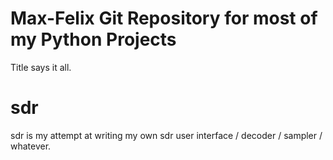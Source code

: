 # Max-Felix Git Repository for most of my Python Projects
Title says it all.

# sdr
sdr is my attempt at writing my own sdr user interface / decoder / sampler / whatever.